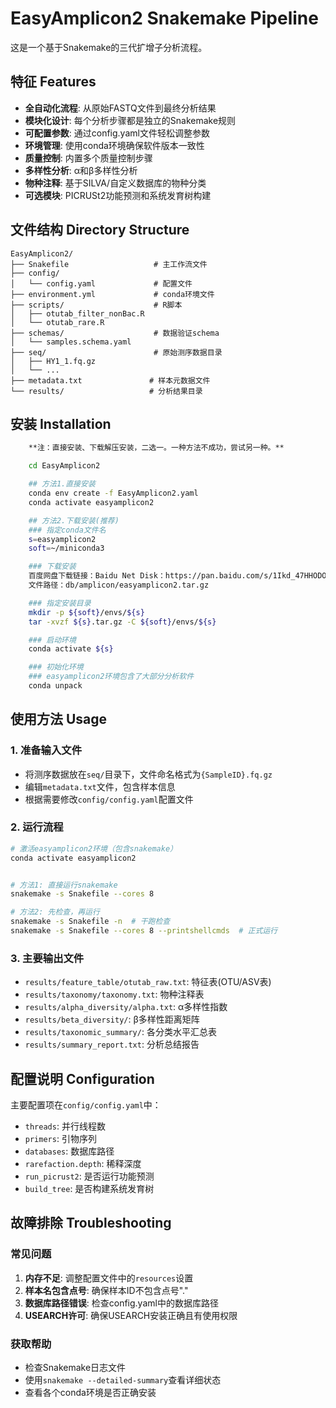 # EasyAmplicon2 Snakemake Pipeline

这是一个基于Snakemake的三代扩增子分析流程。

## 特征 Features

- **全自动化流程**: 从原始FASTQ文件到最终分析结果
- **模块化设计**: 每个分析步骤都是独立的Snakemake规则
- **可配置参数**: 通过config.yaml文件轻松调整参数
- **环境管理**: 使用conda环境确保软件版本一致性
- **质量控制**: 内置多个质量控制步骤
- **多样性分析**: α和β多样性分析
- **物种注释**: 基于SILVA/自定义数据库的物种分类
- **可选模块**: PICRUSt2功能预测和系统发育树构建

## 文件结构 Directory Structure

```
EasyAmplicon2/
├── Snakefile                   # 主工作流文件
├── config/
│   └── config.yaml             # 配置文件
├── environment.yml             # conda环境文件
├── scripts/                    # R脚本
│   ├── otutab_filter_nonBac.R
│   └── otutab_rare.R
├── schemas/                    # 数据验证schema
│   └── samples.schema.yaml
├── seq/                        # 原始测序数据目录
│   ├── HY1_1.fq.gz
│   └── ...
├── metadata.txt               # 样本元数据文件
└── results/                   # 分析结果目录
```

## 安装 Installation

```bash
    **注：直接安装、下载解压安装，二选一。一种方法不成功，尝试另一种。**

    cd EasyAmplicon2

    ## 方法1.直接安装
    conda env create -f EasyAmplicon2.yaml
    conda activate easyamplicon2

    ## 方法2.下载安装(推荐)
    ### 指定conda文件名
    s=easyamplicon2
    soft=~/miniconda3

    ### 下载安装
    百度网盘下载链接：Baidu Net Disk：https://pan.baidu.com/s/1Ikd_47HHODOqC3Rcx6eJ6Q?pwd=0315
    文件路径：db/amplicon/easyamplicon2.tar.gz

    ### 指定安装目录
    mkdir -p ${soft}/envs/${s}
    tar -xvzf ${s}.tar.gz -C ${soft}/envs/${s}

    ### 启动环境
    conda activate ${s}

    ### 初始化环境
    ### easyamplicon2环境包含了大部分分析软件
    conda unpack
```


## 使用方法 Usage

### 1. 准备输入文件

- 将测序数据放在`seq/`目录下，文件命名格式为`{SampleID}.fq.gz`
- 编辑`metadata.txt`文件，包含样本信息
- 根据需要修改`config/config.yaml`配置文件

### 2. 运行流程

```bash
# 激活easyamplicon2环境（包含snakemake）
conda activate easyamplicon2


# 方法1: 直接运行snakemake
snakemake -s Snakefile --cores 8

# 方法2: 先检查，再运行
snakemake -s Snakefile -n  # 干跑检查
snakemake -s Snakefile --cores 8 --printshellcmds  # 正式运行

```

### 3. 主要输出文件

- `results/feature_table/otutab_raw.txt`: 特征表(OTU/ASV表)
- `results/taxonomy/taxonomy.txt`: 物种注释表
- `results/alpha_diversity/alpha.txt`: α多样性指数
- `results/beta_diversity/`: β多样性距离矩阵
- `results/taxonomic_summary/`: 各分类水平汇总表
- `results/summary_report.txt`: 分析总结报告

## 配置说明 Configuration

主要配置项在`config/config.yaml`中：

- `threads`: 并行线程数
- `primers`: 引物序列
- `databases`: 数据库路径
- `rarefaction.depth`: 稀释深度
- `run_picrust2`: 是否运行功能预测
- `build_tree`: 是否构建系统发育树

## 故障排除 Troubleshooting

### 常见问题

1. **内存不足**: 调整配置文件中的`resources`设置
2. **样本名包含点号**: 确保样本ID不包含点号"."
3. **数据库路径错误**: 检查config.yaml中的数据库路径
4. **USEARCH许可**: 确保USEARCH安装正确且有使用权限

### 获取帮助

- 检查Snakemake日志文件
- 使用`snakemake --detailed-summary`查看详细状态
- 查看各个conda环境是否正确安装


